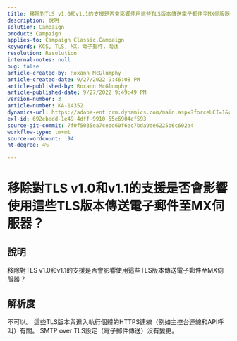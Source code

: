 ```yaml
---
title: 移除對TLS v1.0和v1.1的支援是否會影響使用這些TLS版本傳送電子郵件至MX伺服器？
description: 說明
solution: Campaign
product: Campaign
applies-to: Campaign Classic,Campaign
keywords: KCS, TLS, MX，電子郵件，淘汰
resolution: Resolution
internal-notes: null
bug: false
article-created-by: Roxann McGlumphy
article-created-date: 9/27/2022 9:46:08 PM
article-published-by: Roxann McGlumphy
article-published-date: 9/27/2022 9:49:49 PM
version-number: 3
article-number: KA-14352
dynamics-url: https://adobe-ent.crm.dynamics.com/main.aspx?forceUCI=1&pagetype=entityrecord&etn=knowledgearticle&id=e75a27cb-ad3e-ed11-9db1-00224808613b
exl-id: 692ebedd-1e49-4dff-9910-55e6904ef593
source-git-commit: 7f0f5035ea7cebd60f6ec7bda9de6225b6c602a4
workflow-type: tm+mt
source-wordcount: '94'
ht-degree: 4%

---
```


# 移除對TLS v1.0和v1.1的支援是否會影響使用這些TLS版本傳送電子郵件至MX伺服器？

## 說明


移除對TLS v1.0和v1.1的支援是否會影響使用這些TLS版本傳送電子郵件至MX伺服器？


## 解析度


不可以。 這些TLS版本與進入執行個體的HTTPS連線（例如主控台連線和API呼叫）有關。 SMTP over TLS設定（電子郵件傳送）沒有變更。
